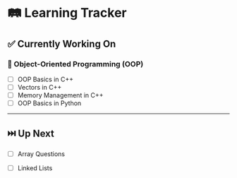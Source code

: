# 🛤️ Learning Tracker

## ✅ Currently Working On

### 🧱 Object-Oriented Programming (OOP)
- [ ] OOP Basics in C++
- [ ] Vectors in C++
- [ ] Memory Management in C++
- [ ] OOP Basics in Python

---

## ⏭️ Up Next

- [ ] Array Questions
- [ ] Linked Lists

